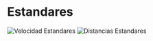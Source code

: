 # Estandares

![Velocidad Estandares](./Imagenes/1.png)
![Distancias Estandares](./Imagenes/2.png)


